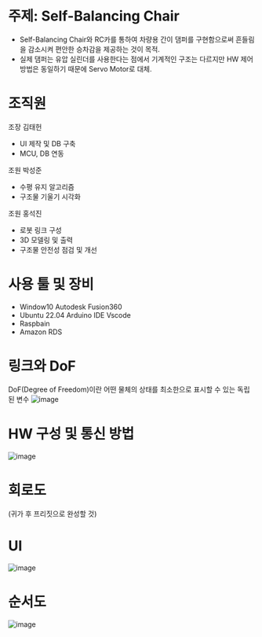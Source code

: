 # 주제: Self-Balancing Chair
+ Self-Balancing Chair와 RC카를 통하여 차량용 간이 댐퍼를 구현함으로써 흔들림을 감소시켜 편안한 승차감을 제공하는 것이 목적.
+ 실제 댐퍼는 유압 실린더를 사용한다는 점에서 기계적인 구조는 다르지만 HW 제어 방법은 동일하기 때문에 Servo Motor로 대체.

# 조직원
조장 김태헌
+ UI 제작 및 DB 구축
+ MCU, DB 연동

조원 박성준
+ 수평 유지 알고리즘
+ 구조물 기울기 시각화

조원 홍석진
+ 로봇 링크 구성
+ 3D 모델링 및 출력
+ 구조물 안전성 점검 및 개선

# 사용 툴 및 장비
+ Window10
  Autodesk Fusion360
+ Ubuntu 22.04
  Arduino IDE
  Vscode
+ Raspbain
+ Amazon RDS

# 링크와 DoF
DoF(Degree of Freedom)이란 어떤 물체의 상태를 최소한으로 표시할 수 있는 독립된 변수
![image](https://github.com/addinedu-ros-3rd/iot-repo-3/assets/146147393/71076cb7-0361-4724-a891-bf8914097383)

# HW 구성 및 통신 방법
![image](https://github.com/addinedu-ros-3rd/iot-repo-3/assets/146147393/7ffaa145-7689-4a9c-8f15-131a01e22537)

# 회로도
(귀가 후 프리짓으로 완성할 것)

# UI
![image](https://github.com/addinedu-ros-3rd/iot-repo-3/assets/146147393/3a4b27b8-d5bc-46a8-915f-4f201718dfed)

# 순서도
![image](https://github.com/addinedu-ros-3rd/iot-repo-3/assets/146147393/96f92db4-0dec-4d4a-810c-234d3dd6610b)

